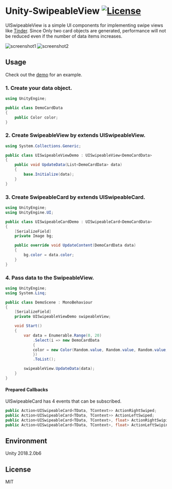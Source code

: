 # Unity-SwipeableView [![License](https://img.shields.io/badge/license-MIT-lightgrey.svg?style=flat)](http://mit-license.org)

UISwipeableView is a simple UI components for implementing swipe views like [Tinder](https://tinder.com/).
Since Only two card objects are generated, performance will not be reduced even if the number of data items increases.

![screenshot1](https://github.com/m4tcha/Unity-SwipeableView/blob/master/Documents/screenshot1.gif)
![screenshot2](https://github.com/m4tcha/Unity-SwipeableView/blob/master/Documents/screenshot2.gif)

## Usage
Check out the [demo](https://github.com/m4tcha/Unity-SwipeableView/archive/master.zip) for an example.

### 1. Create your data object.
```c#
using UnityEngine;

public class DemoCardData
{
    public Color color;
}
```

### 2. Create SwipeableView by extends UISwipeableView.
```c#
using System.Collections.Generic;

public class UISwipeableViewDemo : UISwipeableView<DemoCardData>
{
    public void UpdateData(List<DemoCardData> data)
    {
        base.Initialize(data);
    }
}
```

### 3. Create SwipeableCard by extends UISwipeableCard.
```c#
using UnityEngine;
using UnityEngine.UI;

public class UISwipeableCardDemo : UISwipeableCard<DemoCardData>
{
    [SerializeField]
    private Image bg;

    public override void UpdateContent(DemoCardData data)
    {
        bg.color = data.color;
    }
}
```

### 4. Pass data to the SwipeableView.
```c#
using UnityEngine;
using System.Linq;

public class DemoScene : MonoBehaviour
{
    [SerializeField]
    private UISwipeableViewDemo swipeableView;

    void Start()
    {
        var data = Enumerable.Range(0, 20)
            .Select(i => new DemoCardData
            {
            color = new Color(Random.value, Random.value, Random.value, 1.0f)
            })
            .ToList();

        swipeableView.UpdateData(data);
    }
}
```

#### Prepared Callbacks
UISwipeableCard has 4 events that can be subscribed.
```c#
public Action<UISwipeableCard<TData, TContext>> ActionRightSwiped;          // Called when finish Swiping to the right.
public Action<UISwipeableCard<TData, TContext>> ActionLeftSwiped;           // Called when finish Swiping to the left.
public Action<UISwipeableCard<TData, TContext>, float> ActionRightSwiping;  // Called when swiping to the right. float(0-1)
public Action<UISwipeableCard<TData, TContext>, float> ActionLeftSwiping;   // Called when swiping to the left. float(0-1)
```


## Environment
Unity 2018.2.0b6

## License
MIT
